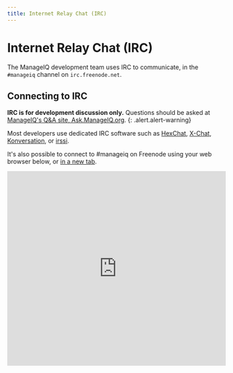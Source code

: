 ```yaml
---
title: Internet Relay Chat (IRC)
---
```


# Internet Relay Chat (IRC)

The ManageIQ development team uses IRC to communicate, in the `#manageiq` channel on `irc.freenode.net`.

## Connecting to IRC

<i class="icon fa fa-warning"></i>
**IRC is for development discussion only.** Questions should be asked at [ManageIQ's Q&A site, Ask.ManageIQ.org](http://ask.manageiq.org/).
{: .alert.alert-warning}

Most developers use dedicated IRC software such as
[HexChat](http://hexchat.readthedocs.org/en/latest/getting_started.html),
[X-Chat](http://xchat.org/docs/start/),
[Konversation](http://docs.kde.org/development/en/extragear-network/konversation/using-kapp.html),
or [irssi](http://quadpoint.org/articles/irssi/).

It's also possible to connect to #manageiq on Freenode using your web browser below, or [in a new tab](https://kiwiirc.com/client/irc.freenode.net/#manageiq).

<iframe src="https://kiwiirc.com/client/irc.freenode.net/?&theme=basic#manageiq" style="border:0; width:100%; height:450px;"></iframe>
